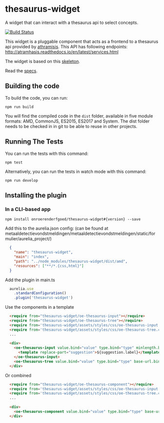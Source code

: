 # thesaurus-widget
A widget that can interact with a thesaurus api to select concepts.

[![Build Status](https://travis-ci.org/OnroerendErfgoed/thesaurus-widget.svg)](https://travis-ci.org/OnroerendErfgoed/thesaurus-widget) 

This widget is a pluggable component that acts as a frontend to a thesaurus api provided by [athramisis](https://github.com/OnroerendErfgoed/atramhasis). This API has following endpoints: http://atramhasis.readthedocs.io/en/latest/services.html

The widget is based on this [skeleton](https://github.com/manuel-guilbault/aurelia-skeleton-plugin-typescript). 

Read the [specs](./docs/specs.md).

## Building the code

To build the code, you can run:

  ```shell
  npm run build
  ```
  
You will find the compiled code in the `dist` folder, available in five module formats: AMD, CommonJS, ES2015, ES2017 and System.
The dist folder needs to be checked in in git to be able to reuse in other projects.


## Running The Tests

You can run the tests with this command:

  ```shell
  npm test
  ```

Alternatively, you can run the tests in watch mode with this command:

```shell
npm run develop
```


## Installing the plugin

### In a CLI-based app


```shell
npm install onroerenderfgoed/thesaurus-widget#{version} --save
```

Add this to the aurelia.json config: 
(can be found at metaaldetectievondstmeldingen/metaaldetectievondstmeldingen/static/formulier/aurelia_project/)
```json
  {
    "name": "thesaurus-widget",
    "main": "index",
    "path": "../node_modules/thesaurus-widget/dist/amd",
    "resources": ["**/*.{css,html}"]
  }
```

Add the plugin in main.ts
```javascript
  aurelia.use
    .standardConfiguration()
    .plugin('thesaurus-widget')
```

Use the components in a template

```html
  <require from="thesaurus-widget/oe-thesaurus-input"></require>
  <require from="thesaurus-widget/oe-thesaurus-tree"></require>
  <require from='thesaurus-widget/assets/styles/css/oe-thesaurus-input.css'></require>
  <require from='thesaurus-widget/assets/styles/css/oe-thesaurus-tree.css'></require> 
  ...
  
  <div>
    <oe-thesaurus-input value.bind="value" type.bind="type" minlength.bind="minlength" base-url.bind="baseUrl" label="label">
      <template replace-part="suggestion">${suggestion.label}</template>
    </oe-thesaurus-input>
    <oe-thesaurus-tree value.bind="value" type.bind="type" base-url.bind="baseUrl"></oe-thesaurus-tree>
  </div>
```

Or combined 

```html
  <require from="thesaurus-widget/oe-thesaurus-component"></require>
  <require from='thesaurus-widget/assets/styles/css/oe-thesaurus-input.css'></require>
  <require from='thesaurus-widget/assets/styles/css/oe-thesaurus-tree.css'></require> 
  ...
  
  <div>
    <oe-thesaurus-component value.bind="value" type.bind="type" base-url.bind="baseUrl" minlength.bind="minlength"></oe-thesaurus-component>
  </div>
```
